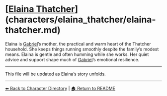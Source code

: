 # [[Elaina Thatcher](elaina-thatcher.md)](characters/elaina_thatcher/elaina-thatcher.md)

Elaina is [Gabriel](../gabriel_thatcher/gabriel_thatcher.md)’s mother, the practical and warm heart of the Thatcher household. She keeps things running smoothly despite the family’s modest means. Elaina is gentle and often humming while she works. Her quiet advice and support shape much of [Gabriel](../gabriel_thatcher/gabriel_thatcher.md)’s emotional resilience.

---
This file will be updated as Elaina’s story unfolds.

---

[⬅ Back to Character Directory](../character-directory.md) | [🏠 Return to README](../../README.md)
